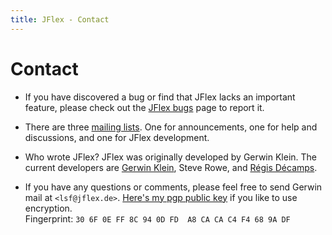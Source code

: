 ```yaml
---
title: JFlex - Contact
---
```


# Contact

-   If you have discovered a bug or find that JFlex lacks an
    important feature, please check out the [JFlex bugs](bugs.html) page
    to report it.

-   There are three [mailing lists](mailing.html). One for
    announcements, one for help and discussions, and one for JFlex
    development.

-   Who wrote JFlex? JFlex was originally developed by Gerwin Klein. The
    current developers are [Gerwin Klein](http://www.doclsf.de), Steve
    Rowe, and [Régis Décamps](http://regis.decamps.info/).

-   If you have any questions or comments, please feel free to send
    Gerwin mail at `<lsf@jflex.de>`.
    [Here's my pgp public key](public-key.asc) if you like to use
    encryption.\
     Fingerprint: `30 6F 0E FF 8C 94 0D FD  A8 CA CA C4 F4 68 9A DF`

